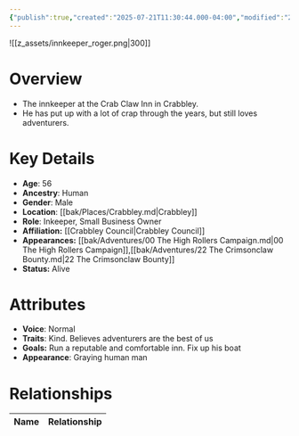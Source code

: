 ```yaml
---
{"publish":true,"created":"2025-07-21T11:30:44.000-04:00","modified":"2025-10-17T10:21:47.493-04:00","cssclasses":""}
---
```


![[z_assets/innkeeper_roger.png|300]]

# Overview
- The innkeeper at the Crab Claw Inn in Crabbley. 
- He has put up with a lot of crap through the years, but still loves adventurers.

# Key Details
- **Age**: 56
- **Ancestry**: Human
- **Gender**: Male
- **Location**: [[bak/Places/Crabbley.md\|Crabbley]]
- **Role**: Inkeeper, Small Business Owner
- **Affiliation:** [[Crabbley Council\|Crabbley Council]]
- **Appearances:** [[bak/Adventures/00 The High Rollers Campaign.md\|00 The High Rollers Campaign]],[[bak/Adventures/22 The Crimsonclaw Bounty.md\|22 The Crimsonclaw Bounty]]
- **Status:** Alive

# Attributes
- **Voice**: Normal
- **Traits**: Kind. Believes adventurers are the best of us
- **Goals:** Run a reputable and comfortable inn. Fix up his boat
- **Appearance**: Graying human man

# Relationships

| Name  | Relationship |
| ----- | ------------ |
